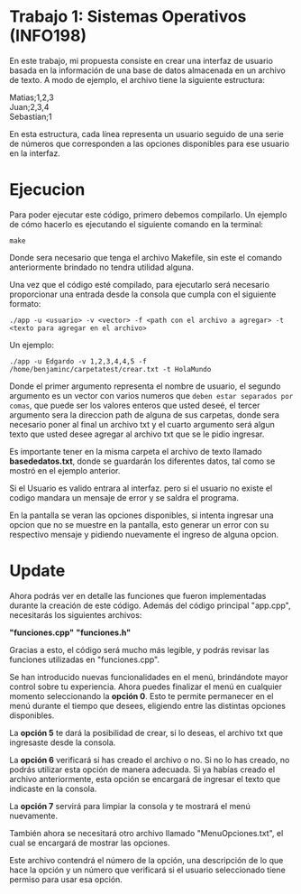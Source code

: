 # Trabajo 1: Sistemas Operativos (INFO198)

En este trabajo, mi propuesta consiste en crear una interfaz de usuario basada en la información de una base de datos almacenada en un archivo de texto. A modo de ejemplo, el archivo tiene la siguiente estructura:

Matias;1,2,3  
Juan;2,3,4  
Sebastian;1  


En esta estructura, cada línea representa un usuario seguido de una serie de números que corresponden a las opciones disponibles para ese usuario en la interfaz.

# Ejecucion

Para poder ejecutar este código, primero debemos compilarlo. Un ejemplo de cómo hacerlo es ejecutando el siguiente comando en la terminal:

```make```  

Donde sera necesario que tenga el archivo Makefile, sin este el comando anteriormente brindado no tendra utilidad alguna.

Una vez que el código esté compilado, para ejecutarlo será necesario proporcionar una entrada desde la consola que cumpla con el siguiente formato:


```./app -u <usuario> -v <vector> -f <path con el archivo a agregar> -t <texto para agregar en el archivo>```

Un ejemplo: 

```./app -u Edgardo -v 1,2,3,4,4,5 -f /home/benjaminc/carpetatest/crear.txt -t HolaMundo```


Donde el primer argumento representa el nombre de usuario, el segundo argumento es un vector con varios numeros que `deben estar separados por comas`, que puede ser los valores enteros que usted deseé, el tercer argumento sera la direccion path de alguna de sus carpetas, donde sera necesario poner al final un archivo txt y el cuarto argumento será algun texto que usted desee agregar al archivo txt que se le pidio ingresar.

Es importante tener en la misma carpeta el archivo de texto llamado **basededatos.txt**, donde se guardarán los diferentes datos, tal como se mostró en el ejemplo anterior.

Si el Usuario es valido entrara al interfaz. pero si el usuario no existe el codigo mandara un mensaje de error y se saldra el programa.

En la pantalla se veran las opciones disponibles, si intenta ingresar una opcion que no se muestre en la pantalla, esto generar un error con su respectivo mensaje y pidiendo nuevamente el ingreso de alguna opcion.

# Update

Ahora podrás ver en detalle las funciones que fueron implementadas durante la creación de este código. Además del código principal "app.cpp", necesitarás los siguientes archivos:

**"funciones.cpp"**
**"funciones.h"**

Gracias a esto, el código será mucho más legible, y podrás revisar las funciones utilizadas en "funciones.cpp".

Se han introducido nuevas funcionalidades en el menú, brindándote mayor control sobre tu experiencia. Ahora puedes finalizar el menú en cualquier momento seleccionando la **opción 0**. Esto te permite permanecer en el menú durante el tiempo que desees, eligiendo entre las distintas opciones disponibles.

La **opción 5** te dará la posibilidad de crear, si lo deseas, el archivo txt que ingresaste desde la consola.

La **opción 6** verificará si has creado el archivo o no. Si no lo has creado, no podrás utilizar esta opción de manera adecuada. Si ya habías creado el archivo anteriormente, esta opción se encargará de ingresar el texto que indicaste en la consola.

La **opción 7** servirá para limpiar la consola y te mostrará el menú nuevamente.

También ahora se necesitará otro archivo llamado "MenuOpciones.txt", el cual se encargará de mostrar las opciones.

Este archivo contendrá el número de la opción, una descripción de lo que hace la opción y un número que verificará si el usuario seleccionado tiene permiso para usar esa opción.
